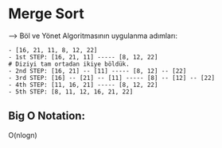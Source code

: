 # Merge Sort

--> Böl ve Yönet Algoritmasının uygulanma adımları:

    - [16, 21, 11, 8, 12, 22]
    - 1st STEP: [16, 21, 11] ----- [8, 12, 22]
    # Diziyi tam ortadan ikiye böldük.
    - 2nd STEP: [16, 21] -- [11] ----- [8, 12] -- [22]
    - 3rd STEP: [16] -- [21] -- [11] ----- [8] -- [12] -- [22]
    - 4th STEP: [11, 16, 21] ----- [8, 12, 22]
    - 5th STEP: [8, 11, 12, 16, 21, 22]

## Big O Notation:

O(nlogn)
